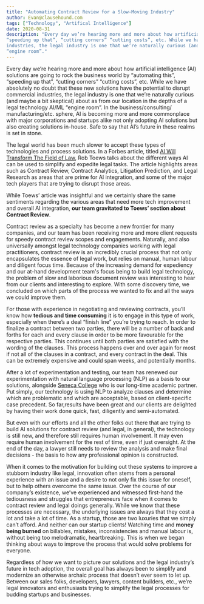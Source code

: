 ```yaml
---
title: "Automating Contract Review for a Slow-Moving Industry"
author: Evan@clausehound.com
tags: ["Technology", "Artifical Intelligence"]
date: 2020-08-31
description: "Every day we’re hearing more and more about how artificial intelligence (AI) solutions are going to rock the business world by “automating this”,
“speeding up that”, “cutting corners” “cutting costs”, etc. While we have absolutely no doubt that these new solutions have the potential to disrupt commercial
industries, the legal industry is one that we’re naturally curious (and maybe a bit skeptical) about as from our location in the depths of a legal technology AI/ML
“engine room”."
---
```


Every day we’re hearing more and more about how artificial intelligence (AI) solutions are going to rock the business world by “automating this”, “speeding up
that”, “cutting corners” “cutting costs”, etc. While we have absolutely no doubt that these new solutions have the potential to disrupt commercial industries, the
legal industry is one that we’re naturally curious (and maybe a bit skeptical) about as from our location in the depths of a legal technology AI/ML “engine room”.
In the business/consulting/ manufacturing/etc. sphere, AI is becoming more and more commonplace with major corporations and startups alike not only adopting AI
solutions but also creating solutions in-house. Safe to say that AI’s future in these realms is set in stone.

The legal world has been much slower to accept these types of technologies and process solutions. In a Forbes article, titled [AI Will Transform The Field of Law](https://www.forbes.com/sites/robtoews/2019/12/19/ai-will-transform-the-field-of-law/#3248ee1b7f01), Rob Toews talks about the different ways AI can be used to
simplify and expedite legal tasks. The article highlights areas such as Contract Review, Contract Analytics, Litigation Prediction, and Legal Research as areas that
are prime for AI integration, and some of the major tech players that are trying to disrupt those areas.

While Toews’ article was insightful and we certainly share the same sentiments regarding the various areas that need more tech improvement and overall AI
integration, **our team gravitated to Toews’ section about Contract Review**. 

Contract review as a specialty has become a new frontier for many companies, and our team has been receiving more and more client requests for speedy contract
review scopes and engagements. Naturally, and also universally amongst legal technology companies working with legal practitioners, contract review is an incredibly
crucial process that not only encapsulates the essence of legal work, but relies on manual, human labour and diligent focus time. Because of the increasing demand
for expediency and our at-hand development team's focus being to build legal technology, the problem of slow and laborious document review was interesting to hear
from our clients and interesting to explore. With some discovery time, we concluded on which parts of the process we wanted to fix and all the ways we could improve
them. 

For those with experience in negotiating and reviewing contracts, you’ll know how **tedious and time consuming** it is to engage in this type of work, especially
when there’s a deal “finish line” you’re trying to reach. In order to finalize a contract between two parties, there will be a number of back and forths for each
and every clause in order to be more favourable for the respective parties. This continues until both parties are satisfied with the wording of the clauses. This
process happens over and over again for most if not all of the clauses in a contract, and every contract in the deal. This can be extremely expensive and could span
weeks, and potentially months.

After a lot of experimentation and testing, our team has renewed our experimentation with natural language processing (NLP) as a basis to our solutions, alongside
[Seneca College](https://www.senecacollege.ca/research/Clausehound_CVTA.html) who is our long-time academic partner. Put simply, our technology is using NLP to
analyze clauses and determine which are problematic and which are acceptable, based on client-specific case precedent. So far,results have been great and our
clients are delighted by having their work done quick, fast, diligently and semi-automated.

But even with our efforts and all the other folks out there that are trying to build AI solutions for contract review (and legal, in general), the technology is
still new, and therefore still requires human involvement. It may even require human involvement for the rest of time, even if just oversight. At the end of the
day, a lawyer still needs to review the analysis and make final decisions - the basis to how any professional opinion is constructed.

When it comes to the motivation for building out these systems to improve a stubborn industry like legal, innovation often stems from a personal experience with an
issue and a desire to not only fix this issue for oneself, but to help others overcome the same issue. Over the course of our company’s existence, we’ve experienced
and witnessed first-hand the tediousness and struggles that entrepreneurs face when it comes to contract review and legal doings generally. While we know that these
processes are necessary, the underlying issues are always that they cost a lot and take a lot of time. As a startup, those are two luxuries that we simply can’t
afford. And neither can our startup clients! Watching time and **money being burned** on billables, mistakes, inconsistencies and manual labour is, without being
too melodramatic, heartbreaking. This is when we began thinking about ways to improve the process that would solve problems for everyone.

Regardless of  how we want to picture our solutions and the legal industry’s future in tech adoption, the overall goal has always been to simplify and modernize an
otherwise archaic process that doesn’t ever seem to let up. Between our sales folks, developers, lawyers, content builders, etc., we’re legal innovators and
enthusiasts trying to simplify the legal processes for budding startups and businesses. 
